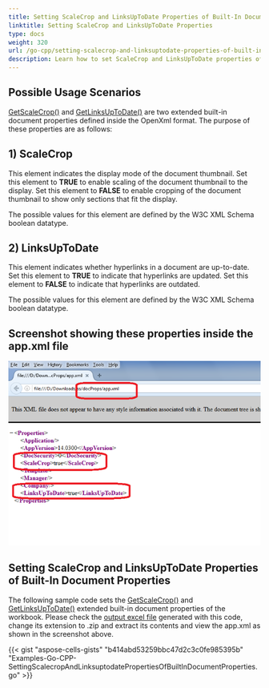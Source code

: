 ```yaml
---
title: Setting ScaleCrop and LinksUpToDate Properties of Built-In Document Properties with Golang via C++
linktitle: Setting ScaleCrop and LinksUpToDate Properties
type: docs
weight: 320
url: /go-cpp/setting-scalecrop-and-linksuptodate-properties-of-built-in-document-properties/
description: Learn how to set ScaleCrop and LinksUpToDate properties of built-in document properties using Aspose.Cells for C++.
---
```


## **Possible Usage Scenarios**
[GetScaleCrop()](https://reference.aspose.com/cells/go-cpp/builtindocumentpropertycollection/getscalecrop/) and [GetLinksUpToDate()](https://reference.aspose.com/cells/cpp/aspose.cells.properties/builtindocumentpropertycollection/getlinksuptodate/) are two extended built-in document properties defined inside the OpenXml format. The purpose of these properties are as follows:

## **1) ScaleCrop**
This element indicates the display mode of the document thumbnail. Set this element to **TRUE** to enable scaling of the document thumbnail to the display. Set this element to **FALSE** to enable cropping of the document thumbnail to show only sections that fit the display.

The possible values for this element are defined by the W3C XML Schema boolean datatype.

## **2) LinksUpToDate**
This element indicates whether hyperlinks in a document are up-to-date. Set this element to **TRUE** to indicate that hyperlinks are updated. Set this element to **FALSE** to indicate that hyperlinks are outdated.

The possible values for this element are defined by the W3C XML Schema boolean datatype.

## **Screenshot showing these properties inside the app.xml file**
![todo:image_alt_text](setting-scalecrop-and-linksuptodate-properties-of-built-in-document-properties_1.png)

## **Setting ScaleCrop and LinksUpToDate Properties of Built-In Document Properties**
The following sample code sets the [GetScaleCrop()](https://reference.aspose.com/cells/go-cpp/builtindocumentpropertycollection/getscalecrop/) and [GetLinksUpToDate()](https://reference.aspose.com/cells/cpp/aspose.cells.properties/builtindocumentpropertycollection/getlinksuptodate/) extended built-in document properties of the workbook. Please check the [output excel file](5115500.xlsx) generated with this code, change its extension to .zip and extract its contents and view the app.xml as shown in the screenshot above.

{{< gist "aspose-cells-gists" "b414abd53259bbc47d2c3c0fe985395b" "Examples-Go-CPP-SettingScalecropAndLinksuptodatePropertiesOfBuiltInDocumentProperties.go" >}}